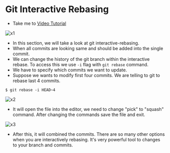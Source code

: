 # Git Interactive Rebasing
  - Take me to [Video Tutorial](https://kodekloud.com/topic/interactive-rebasing/)

![x1](../../images/x1.PNG)


- In this section, we will take a look at git interactive-rebasing.
- When all commits are looking same and should be added into the single commit.
- We can change the history of the git branch within the interactive rebase. To access this we use `-i` flag with `git rebase` command.
- We have to specify which commits we want to update.
- Suppose we wants to modify first four commits. We are telling to git to rebase last 4 commits.

```
$ git rebase -i HEAD~4

```
![x2](../../images/x2.PNG)


- It will open the file into the editor, we need to change "pick" to "squash" command. After changing the commands save the file and exit.

![x3](../../images/x3.PNG)

- After this, it will combined the commits. There are so many other options when you are interactively rebasing. It's very powerful tool to changes to your branch and commits.
